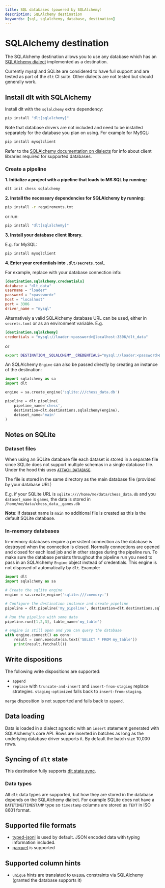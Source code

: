 ```yaml
---
title: SQL databases (powered by SQLAlchemy)
description: SQLAlchemy destination
keywords: [sql, sqlalchemy, database, destination]
---
```


# SQLAlchemy destination

The SQLAlchemy destination allows you to use any database which has an [SQLAlchemy dialect](https://docs.sqlalchemy.org/en/20/dialects/) implemented as a destination.

Currently mysql and SQLite are considered to have full support and are tested as part of the `dlt` CI suite. Other dialects are not tested but should generally work.

## Install dlt with SQLAlchemy

Install dlt with the `sqlalchemy` extra dependency:

```sh
pip install "dlt[sqlalchemy]"
```

Note that database drivers are not included and need to be installed separately for
the database you plan on using. For example for MySQL:

```sh
pip install mysqlclient
```

Refer to the [SQLAlchemy documentation on dialects](https://docs.sqlalchemy.org/en/20/dialects/) for info about client libraries required for supported databases.

### Create a pipeline

**1. Initialize a project with a pipeline that loads to MS SQL by running:**
```sh
dlt init chess sqlalchemy
```

**2. Install the necessary dependencies for SQLAlchemy by running:**
```sh
pip install -r requirements.txt
```
or run:
```sh
pip install "dlt[sqlalchemy]"
```

**3. Install your database client library.**

E.g. for MySQL:
```sh
pip install mysqlclient
```

**4. Enter your credentials into `.dlt/secrets.toml`.**

For example, replace with your database connection info:
```toml
[destination.sqlalchemy.credentials]
database = "dlt_data"
username = "loader"
password = "<password>"
host = "localhost"
port = 3306
driver_name = "mysql"
```

Alternatively a valid SQLAlchemy database URL can be used, either in `secrets.toml` or as an environment variable.
E.g.

```toml
[destination.sqlalchemy]
credentials = "mysql://loader:<password>@localhost:3306/dlt_data"
```

or

```sh
export DESTINATION__SQLALCHEMY__CREDENTIALS="mysql://loader:<password>@localhost:3306/dlt_data"
```

An SQLAlchemy `Engine` can also be passed directly by creating an instance of the destination:

```py
import sqlalchemy as sa
import dlt

engine = sa.create_engine('sqlite:///chess_data.db')

pipeline = dlt.pipeline(
    pipeline_name='chess',
    destination=dlt.destinations.sqlalchemy(engine),
    dataset_name='main'
)
```

## Notes on SQLite

### Dataset files
When using an SQLite database file each dataset is stored in a separate file since SQLite does not support multiple schemas in a single database file.
Under the hood this uses [`ATTACH DATABASE`](https://www.sqlite.org/lang_attach.html).

The file is stored in the same directory as the main database file (provided by your database URL)

E.g. if your SQLite URL is `sqlite:////home/me/data/chess_data.db` and you `dataset_name` is `games`, the data
is stored in `/home/me/data/chess_data__games.db`

**Note**: if dataset name is `main` no additional file is created as this is the default SQLite database.

### In-memory databases
In-memory databases require a persistent connection as the database is destroyed when the connection is closed.
Normally connections are opened and closed for each load job and in other stages during the pipeline run.
To make sure the database persists throughout the pipeline run you need to pass in an SQLAlchemy `Engine` object instead of credentials.
This engine is not disposed of automatically by `dlt`. Example:

```python
import dlt
import sqlalchemy as sa

# Create the sqlite engine
engine = sa.create_engine('sqlite:///:memory:')

# Configure the destination instance and create pipeline
pipeline = dlt.pipeline('my_pipeline', destination=dlt.destinations.sqlalchemy(engine), dataset_name='main')

# Run the pipeline with some data
pipeline.run([1,2,3], table_name='my_table')

# engine is still open and you can query the database
with engine.connect() as conn:
    result = conn.execute(sa.text('SELECT * FROM my_table'))
    print(result.fetchall())
```

## Write dispositions

The following write dispositions are supported:

- `append`
- `replace` with `truncate-and-insert` and `insert-from-staging` replace strategies. `staging-optimized` falls back to `insert-from-staging`.

`merge` disposition is not supported and falls back to `append`.

## Data loading
Data is loaded in a dialect agnostic with an `insert` statement generated with SQLAlchemy's core API.
Rows are inserted in batches as long as the underlying database driver supports it. By default the batch size 10,000 rows.

## Syncing of `dlt` state
This destination fully supports [dlt state sync](../../general-usage/state#syncing-state-with-destination).

### Data types
All `dlt` data types are supported, but how they are stored in the database depends on the SQLAlchemy dialect.
For example SQLite does not have a `DATETIME`/`TIMESTAMP` type so `timestamp` columns are stored as `TEXT` in ISO 8601 format.

## Supported file formats
* [typed-jsonl](../file-formats/jsonl.md) is used by default. JSON encoded data with typing information included.
* [parquet](../file-formats/parquet.md) is supported

## Supported column hints
* `unique` hints are translated to `UNIQUE` constraints via SQLAlchemy (granted the database supports it)
